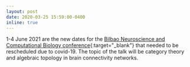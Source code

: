 ```yaml
---
layout: post
date: 2020-03-25 15:59:00-0400
inline: true
---
```


1-4 June 2021 are the new dates for the [Bilbao Neuroscience and Computational Biology conference](https://wp.bcamath.org/bioncb20/){:target="\_blank"} that needed to be rescheduled due to covid-19. The topic of the talk will be category theory and algebraic topology in brain connectivity networks.
